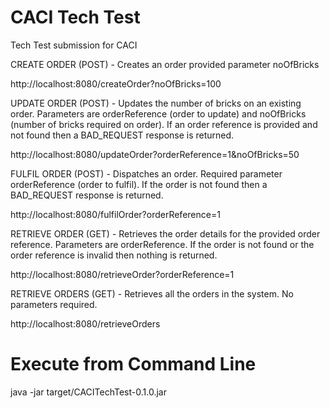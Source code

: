 # CACI Tech Test
Tech Test submission for CACI

CREATE ORDER (POST) - Creates an order provided parameter noOfBricks

http://localhost:8080/createOrder?noOfBricks=100

UPDATE ORDER (POST) - Updates the number of bricks on an existing order. Parameters are orderReference (order to update) and noOfBricks (number of bricks required on order). If an order reference is provided and not found then a BAD_REQUEST response is returned.

http://localhost:8080/updateOrder?orderReference=1&noOfBricks=50

FULFIL ORDER (POST) - Dispatches an order. Required parameter orderReference (order to fulfil). If the order is not found then a BAD_REQUEST response is returned.

http://localhost:8080/fulfilOrder?orderReference=1

RETRIEVE ORDER (GET) - Retrieves the order details for the provided order reference. Parameters are orderReference. If the order is not found or the order reference is invalid then nothing is returned.

http://localhost:8080/retrieveOrder?orderReference=1

RETRIEVE ORDERS (GET) - Retrieves all the orders in the system. No parameters required.

http://localhost:8080/retrieveOrders

# Execute from Command Line

java -jar target/CACITechTest-0.1.0.jar

